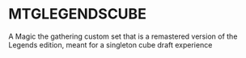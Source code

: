 # MTGLEGENDSCUBE
A Magic the gathering custom set that is a remastered version of the Legends edition, meant for a singleton cube draft experience
